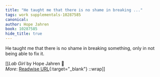 ```yaml
---
title: "He taught me that there is no shame in breaking ..."
tags: work supplementals-10287585
canonical: 
author: Hope Jahren
book: 10287585
hide_title: true
---
```


He taught me that there is no shame in breaking something, only in not being able to fix it.


[[<cite>_Lab Girl_</cite> by Hope Jahren 📕<br>
_More_: [Readwise URL](https://readwise.io/open/209716645){:target="_blank"}
::wrap]]